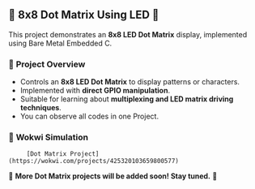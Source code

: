 ## 📌 **8x8 Dot Matrix Using LED** 🚀

This project demonstrates an **8x8 LED Dot Matrix** display, implemented using Bare Metal Embedded C.

### 🔹 **Project Overview**
- Controls an **8x8 LED Dot Matrix** to display patterns or characters.
- Implemented with **direct GPIO manipulation**.
- Suitable for learning about **multiplexing and LED matrix driving techniques**.
- You can observe all codes in one Project.

### 🔗 **Wokwi Simulation**
         [Dot Matrix Project](https://wokwi.com/projects/425320103659800577)

📢 **More Dot Matrix projects will be added soon! Stay tuned.** 🚀


